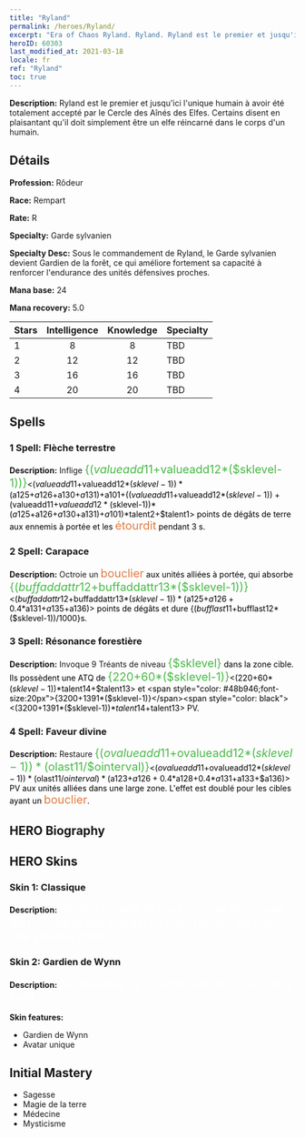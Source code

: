 ```yaml
---
title: "Ryland"
permalink: /heroes/Ryland/
excerpt: "Era of Chaos Ryland. Ryland. Ryland est le premier et jusqu'ici l'unique humain à avoir été totalement accepté par le Cercle des Aînés des Elfes. Certains disent en plaisantant qu'il doit simplement être un elfe réincarné dans le corps d'un humain."
heroID: 60303
last_modified_at: 2021-03-18
locale: fr
ref: "Ryland"
toc: true
---
```

 **Description:** Ryland est le premier et jusqu'ici l'unique humain à avoir été totalement accepté par le Cercle des Aînés des Elfes. Certains disent en plaisantant qu'il doit simplement être un elfe réincarné dans le corps d'un humain.
## Détails
 **Profession:** Rôdeur

 **Race:** Rempart

 **Rate:** R

 **Specialty:** Garde sylvanien

 **Specialty Desc:** Sous le commandement de Ryland, le Garde sylvanien devient Gardien de la forêt, ce qui améliore fortement sa capacité à renforcer l'endurance des unités défensives proches.

 **Mana base:** 24

 **Mana recovery:** 5.0


  | Stars   |  Intelligence  |    Knowledge   |      Specialty     |
  |---------|:---------------:|:---------------:|--------------------|
  |    1    | 8 | 8 | TBD |
  |    2    | 12 | 12 | TBD |
  |    3    | 16 | 16 | TBD |
  |    4    | 20 | 20 | TBD |

## Spells
### 1 Spell: Flèche terrestre
 **Description:** Inflige <span style="color: #48b946;font-size:20px">{($valueadd11+$valueadd12*($sklevel-1))}</span><span style="color: black"><($valueadd11+$valueadd12*($sklevel-1))*($a125+$a126+$a130+$a131)+$a101+(($valueadd11+$valueadd12*($sklevel-1))+($valueadd11+$valueadd12*($sklevel-1))*($a125+$a126+$a130+$a131)+$a101)*$talent2+$talent1> points de dégâts de terre aux ennemis à portée et les <span style="color: #e07c44;font-size:20px">étourdit</span><span style="color: black"> pendant 3 s.

### 2 Spell: Carapace
 **Description:** Octroie un <span style="color: #e07c44;font-size:20px">bouclier</span><span style="color: black"> aux unités alliées à portée, qui absorbe <span style="color: #48b946;font-size:20px">{($buffaddattr12+$buffaddattr13*($sklevel-1))}</span><span style="color: black"><($buffaddattr12+$buffaddattr13*($sklevel-1))*($a125+$a126+0.4*$a131+$a135+$a136)> points de dégâts et dure {($bufflast11+$bufflast12*($sklevel-1))/1000}s.

### 3 Spell: Résonance forestière
 **Description:** Invoque 9 Tréants de niveau <span style="color: #48b946;font-size:20px">{$sklevel}</span><span style="color: black"> dans la zone cible. Ils possèdent une ATQ de <span style="color: #48b946;font-size:20px">{220+60*($sklevel-1)}</span><span style="color: black"><(220+60*($sklevel-1))*$talent14+$talent13> et <span style="color: #48b946;font-size:20px">{3200+1391*($sklevel-1)}</span><span style="color: black"><(3200+1391*($sklevel-1))*$talent14+$talent13> PV.

### 4 Spell: Faveur divine
 **Description:** Restaure <span style="color: #48b946;font-size:20px">{($ovalueadd11+$ovalueadd12*($sklevel-1))*($olast11/$ointerval)}</span><span style="color: black"><($ovalueadd11+$ovalueadd12*($sklevel-1))*($olast11/$ointerval)*($a123+$a126+0.4*$a128+0.4*$a131+$a133+$a136)> PV aux unités alliées dans une large zone. L'effet est doublé pour les cibles ayant un <span style="color: #e07c44;font-size:20px">bouclier</span><span style="color: black">.


## HERO Biography

## HERO Skins
### Skin 1: **Classique**

 **Description:** <span style="color: #ffffff;font-size:20px">Tendez l'oreille et vous pourrez distinguer les murmures des arbres. La forêt ressent en effet une violente colère. </span>


### Skin 2: **Gardien de Wynn**

 **Description:** <span style="color: #ffffff;font-size:20px">Ma destinée ne dépend pas des choix de la forêt.</span>

 **Skin features:** 

   - Gardien de Wynn
   - Avatar unique


## Initial Mastery
   - Sagesse
   - Magie de la terre
   - Médecine
   - Mysticisme
